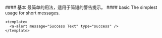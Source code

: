 <cn>
#### 基本
最简单的用法，适用于简短的警告提示。
</cn>

<us>
#### basic
The simplest usage for short messages.
</us>

```tpl
<template>
  <a-alert message="Success Text" type="success" />
</template>
```
